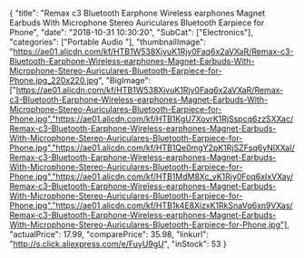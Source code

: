 {
	"title": "Remax c3 Bluetooth Earphone Wireless earphones Magnet Earbuds With Microphone Stereo Auriculares Bluetooth Earpiece for Phone",
	"date": "2018-10-31 10:30:20",
	"SubCat": ["Electronics"],
	"categories": ["Portable Audio "],
	"thumbnailImage": "https://ae01.alicdn.com/kf/HTB1W538XjvuK1Rjy0Faq6x2aVXaR/Remax-c3-Bluetooth-Earphone-Wireless-earphones-Magnet-Earbuds-With-Microphone-Stereo-Auriculares-Bluetooth-Earpiece-for-Phone.jpg_220x220.jpg",
	"BigImage": ["https://ae01.alicdn.com/kf/HTB1W538XjvuK1Rjy0Faq6x2aVXaR/Remax-c3-Bluetooth-Earphone-Wireless-earphones-Magnet-Earbuds-With-Microphone-Stereo-Auriculares-Bluetooth-Earpiece-for-Phone.jpg","https://ae01.alicdn.com/kf/HTB1KgU7XovrK1RjSspcq6zzSXXac/Remax-c3-Bluetooth-Earphone-Wireless-earphones-Magnet-Earbuds-With-Microphone-Stereo-Auriculares-Bluetooth-Earpiece-for-Phone.jpg","https://ae01.alicdn.com/kf/HTB1Qe0mgY2pK1RjSZFsq6yNlXXaI/Remax-c3-Bluetooth-Earphone-Wireless-earphones-Magnet-Earbuds-With-Microphone-Stereo-Auriculares-Bluetooth-Earpiece-for-Phone.jpg","https://ae01.alicdn.com/kf/HTB1MdM8Xc_vK1Rjy0Foq6xIxVXay/Remax-c3-Bluetooth-Earphone-Wireless-earphones-Magnet-Earbuds-With-Microphone-Stereo-Auriculares-Bluetooth-Earpiece-for-Phone.jpg","https://ae01.alicdn.com/kf/HTB1k4E8XizxK1RkSnaVq6xn9VXas/Remax-c3-Bluetooth-Earphone-Wireless-earphones-Magnet-Earbuds-With-Microphone-Stereo-Auriculares-Bluetooth-Earpiece-for-Phone.jpg"],
	"actualPrice": 17.99,
	"comparePrice": 35.98,
	"linkurl": "http://s.click.aliexpress.com/e/FuyU9gU",
	"inStock": 53
}
